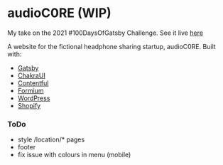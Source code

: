 # audioC0RE (WIP)

My take on the 2021 #100DaysOfGatsby Challenge. See it live [here](https://100daysofgatsby2021main.gtsb.io/)

A website for the fictional headphone sharing startup, audioC0RE. Built with:

- [Gatsby](https://www.gatsbyjs.com/)
- [ChakraUI](https://chakra-ui.com/)
- [Contentful](https://www.contentful.com/)
- [Formium](https://formium.io/)
- [WordPress](https://www.wpgraphql.com/)
- [Shopify](https://www.shopify.ca/)

### ToDo

- style /location/\* pages
- footer
- fix issue with colours in menu (mobile)
